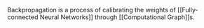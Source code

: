 Backpropagation is a process of calibrating the weights of  [[Fully-connected Neural Networks]] through [[Computational Graph]]s.
